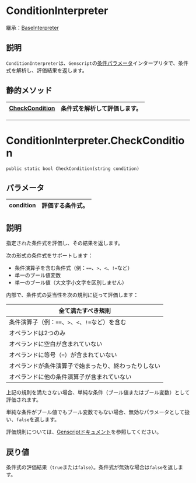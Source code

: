 # ConditionInterpreter

継承：[BaseInterpreter](BaseInterpreter.md)

## 説明

`ConditionInterpreter`は、`Genscript`の[条件パラメータ](../../../Genscript/KeyWords/when.md)インタープリタで、条件式を解析し、評価結果を返します。

## 静的メソッド

|[CheckCondition](#conditioninterpretercheckcondition)|条件式を解析して評価します。|
|:---|:---|

---

# ConditionInterpreter.CheckCondition

`public static bool CheckCondition(string condition)`

## パラメータ

|condition|評価する条件式。|
|:---|:---|

## 説明

指定された条件式を評価し、その結果を返します。

次の形式の条件式をサポートします：

- 条件演算子を含む条件式（例：`==`、`>`、`<`、`!=`など）
- 単一のブール値変数
- 単一のブール値（大文字小文字を区別しません）

内部で、条件式の妥当性を次の規則に従って評価します：

|全て満たすべき規則|
|---|
|条件演算子（例：`==`、`>`、`<`、`!=`など）を含む|
|オペランドは2つのみ|
|オペランドに空白が含まれていない|
|オペランドに等号（`=`）が含まれていない|
|オペランドが条件演算子で始まったり、終わったりしない|
|オペランドに他の条件演算子が含まれていない|

上記の規則を満たさない場合、単純な条件（ブール値またはブール変数）として評価されます。

単純な条件がブール値でもブール変数でもない場合、無効なパラメータとして扱い、`false`を返します。

評価規則については、[Genscriptドキュメント](../../../Genscript/Category/Condition.md/#条件式演算子)を参照してください。

## 戻り値

条件式の評価結果（`true`または`false`）。条件式が無効な場合は`false`を返します。

